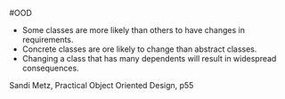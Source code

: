 #OOD 

- Some classes are more likely than others to have changes in requirements.
- Concrete classes are ore likely to change than abstract classes.
- Changing a class that has many dependents will result in widespread consequences.

Sandi Metz, Practical Object Oriented Design, p55